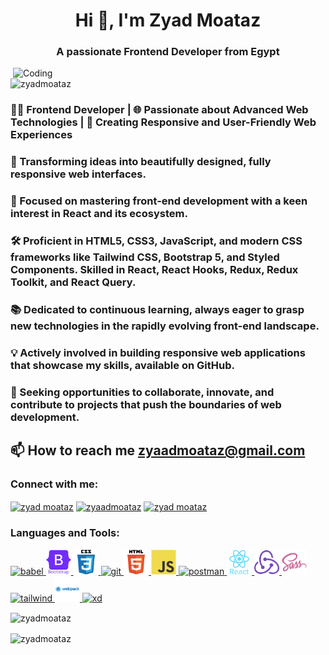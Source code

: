 

<h1 align="center">Hi 👋, I'm Zyad Moataz</h1>
<h3 align="center">A passionate Frontend Developer from Egypt </h3>


<img align="right" width="500px" alt="Coding" src="https://user-images.githubusercontent.com/115187902/230700872-d5f44b85-56c7-4e27-80a4-6e2db901e60c.gif">

<p align="left"> <img src="https://komarev.com/ghpvc/?username=zyadmoataz&label=Profile%20views&color=0e75b6&style=flat" alt="zyadmoataz" /> </p>

### 👨‍💻 Frontend Developer | 🌐 Passionate about Advanced Web Technologies | 🚀 Creating Responsive and User-Friendly Web Experiences

### 🎨 Transforming ideas into beautifully designed, fully responsive web interfaces.

### 🚧 Focused on mastering front-end development with a keen interest in React and its ecosystem.

### 🛠️ Proficient in HTML5, CSS3, JavaScript, and modern CSS frameworks like Tailwind CSS, Bootstrap 5, and Styled Components. Skilled in React, React Hooks, Redux, Redux Toolkit, and React Query.

### 📚 Dedicated to continuous learning, always eager to grasp new technologies in the rapidly evolving front-end landscape.

### 💡 Actively involved in building responsive web applications that showcase my skills, available on GitHub.

### 💼 Seeking opportunities to collaborate, innovate, and contribute to projects that push the boundaries of web development.

## 📫 How to reach me **zyaadmoataz@gmail.com**

<h3 align="left">Connect with me:</h3>
<p align="left">
<a href="https://fb.com/zyad moataz" target="blank"><img align="center" src="https://raw.githubusercontent.com/rahuldkjain/github-profile-readme-generator/master/src/images/icons/Social/facebook.svg" alt="zyad moataz" height="30" width="40" /></a>
<a href="https://instagram.com/zyaadmoataz" target="blank"><img align="center" src="https://raw.githubusercontent.com/rahuldkjain/github-profile-readme-generator/master/src/images/icons/Social/instagram.svg" alt="zyaadmoataz" height="30" width="40" /></a>
<a href="https://linkedin.com/in/zyad moataz" target="blank"><img align="center" src="https://raw.githubusercontent.com/rahuldkjain/github-profile-readme-generator/master/src/images/icons/Social/linked-in-alt.svg" alt="zyad moataz" height="30" width="40" /></a>

</p>

<h3 align="left">Languages and Tools:</h3>
<p align="left"> <a href="https://babeljs.io/" target="_blank" rel="noreferrer"> <img src="https://www.vectorlogo.zone/logos/babeljs/babeljs-icon.svg" alt="babel" width="40" height="40"/> </a> <a href="https://getbootstrap.com" target="_blank" rel="noreferrer"> <img src="https://raw.githubusercontent.com/devicons/devicon/master/icons/bootstrap/bootstrap-plain-wordmark.svg" alt="bootstrap" width="40" height="40"/> </a> <a href="https://www.w3schools.com/css/" target="_blank" rel="noreferrer"> <img src="https://raw.githubusercontent.com/devicons/devicon/master/icons/css3/css3-original-wordmark.svg" alt="css3" width="40" height="40"/> </a> <a href="https://git-scm.com/" target="_blank" rel="noreferrer"> <img src="https://www.vectorlogo.zone/logos/git-scm/git-scm-icon.svg" alt="git" width="40" height="40"/> </a> <a href="https://www.w3.org/html/" target="_blank" rel="noreferrer"> <img src="https://raw.githubusercontent.com/devicons/devicon/master/icons/html5/html5-original-wordmark.svg" alt="html5" width="40" height="40"/> </a> <a href="https://developer.mozilla.org/en-US/docs/Web/JavaScript" target="_blank" rel="noreferrer"> <img src="https://raw.githubusercontent.com/devicons/devicon/master/icons/javascript/javascript-original.svg" alt="javascript" width="40" height="40"/> </a> <a href="https://postman.com" target="_blank" rel="noreferrer"> <img src="https://www.vectorlogo.zone/logos/getpostman/getpostman-icon.svg" alt="postman" width="40" height="40"/> </a> <a href="https://reactjs.org/" target="_blank" rel="noreferrer"> <img src="https://raw.githubusercontent.com/devicons/devicon/master/icons/react/react-original-wordmark.svg" alt="react" width="40" height="40"/> </a> <a href="https://redux.js.org" target="_blank" rel="noreferrer"> <img src="https://raw.githubusercontent.com/devicons/devicon/master/icons/redux/redux-original.svg" alt="redux" width="40" height="40"/> </a> <a href="https://sass-lang.com" target="_blank" rel="noreferrer"> <img src="https://raw.githubusercontent.com/devicons/devicon/master/icons/sass/sass-original.svg" alt="sass" width="40" height="40"/> </a> <a href="https://tailwindcss.com/" target="_blank" rel="noreferrer"> <img src="https://www.vectorlogo.zone/logos/tailwindcss/tailwindcss-icon.svg" alt="tailwind" width="40" height="40"/> </a> <a href="https://webpack.js.org" target="_blank" rel="noreferrer"> <img src="https://raw.githubusercontent.com/devicons/devicon/d00d0969292a6569d45b06d3f350f463a0107b0d/icons/webpack/webpack-original-wordmark.svg" alt="webpack" width="40" height="40"/> </a> <a href="https://www.adobe.com/products/xd.html" target="_blank" rel="noreferrer"> <img src="https://cdn.worldvectorlogo.com/logos/adobe-xd.svg" alt="xd" width="40" height="40"/> </a> </p>



<p><img  width ="500" align="center" src="https://github-readme-stats.vercel.app/api?username=zyadmoataz&show_icons=true&locale=en" alt="zyadmoataz" /></p>
<p><img  width="500" align="center" src="https://github-readme-streak-stats.herokuapp.com/?user=zyadmoataz&" alt="zyadmoataz" /></p>
